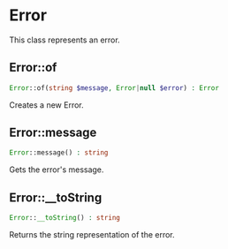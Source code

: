 # Error
This class represents an error.
## Error::of
```php
Error::of(string $message, Error|null $error) : Error
```
Creates a new Error.
## Error::message
```php
Error::message() : string
```
Gets the error's message.
## Error::__toString
```php
Error::__toString() : string
```
Returns the string representation of the error.